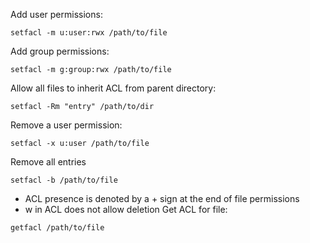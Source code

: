 Add user permissions:
```
setfacl -m u:user:rwx /path/to/file
```
Add group permissions:
```
setfacl -m g:group:rwx /path/to/file
```
Allow all files to inherit ACL from parent directory:
```
setfacl -Rm "entry" /path/to/dir
```
Remove a user permission:
```
setfacl -x u:user /path/to/file
```
Remove all entries
```
setfacl -b /path/to/file
```
- ACL presence is denoted by a + sign at the end of file permissions
- w in ACL does not allow deletion
Get ACL for file:
```
getfacl /path/to/file
```
